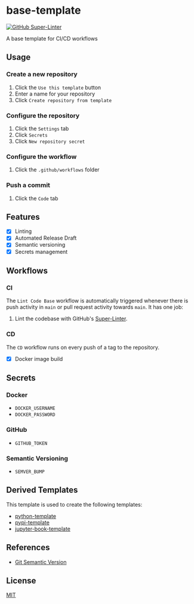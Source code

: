# base-template

[![GitHub Super-Linter](https://github.com/entelecheia/base-template/workflows/Lint%20Code%20Base/badge.svg)](https://github.com/marketplace/actions/super-linter)

A base template for CI/CD workflows

## Usage

### Create a new repository

1. Click the `Use this template` button
2. Enter a name for your repository
3. Click `Create repository from template`

### Configure the repository

1. Click the `Settings` tab
2. Click `Secrets`
3. Click `New repository secret`

### Configure the workflow

1. Click the `.github/workflows` folder

### Push a commit

1. Click the `Code` tab

## Features

- [x] Linting
- [x] Automated Release Draft
- [x] Semantic versioning
- [x] Secrets management

## Workflows

### CI

The `Lint Code Base` workflow is automatically triggered whenever there is push activity in `main` or pull request activity towards `main`. It has one job:

1. Lint the codebase with GitHub's [Super-Linter](https://github.com/github/super-linter).

### CD

The `CD` workflow runs on every push of a tag to the repository.

- [x] Docker image build

## Secrets

### Docker

- `DOCKER_USERNAME`
- `DOCKER_PASSWORD`

### GitHub

- `GITHUB_TOKEN`

### Semantic Versioning

- `SEMVER_BUMP`

## Derived Templates

This template is used to create the following templates:

- [python-template](https://github.com/entelechiea/python-template)
- [pypi-template](https://github.com/entelechiea/pypi-template)
- [jupyter-book-template](https://github.com/entelechiea/jupyter-book-template)

## References

- [Git Semantic Version](https://github.com/marketplace/actions/git-semantic-version)

## License

[MIT](LICENSE)
